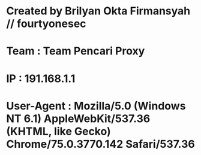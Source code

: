 # Created by Brilyan Okta Firmansyah // fourtyonesec
# Team : Team Pencari Proxy
# IP : 191.168.1.1
# User-Agent : Mozilla/5.0 (Windows NT 6.1) AppleWebKit/537.36 (KHTML, like Gecko) Chrome/75.0.3770.142 Safari/537.36
